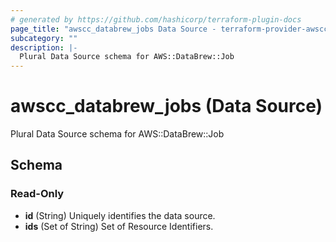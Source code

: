 ```yaml
---
# generated by https://github.com/hashicorp/terraform-plugin-docs
page_title: "awscc_databrew_jobs Data Source - terraform-provider-awscc"
subcategory: ""
description: |-
  Plural Data Source schema for AWS::DataBrew::Job
---
```


# awscc_databrew_jobs (Data Source)

Plural Data Source schema for AWS::DataBrew::Job



<!-- schema generated by tfplugindocs -->
## Schema

### Read-Only

- **id** (String) Uniquely identifies the data source.
- **ids** (Set of String) Set of Resource Identifiers.


